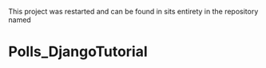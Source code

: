 This project was restarted and can be found in sits
entirety in the repository named
# Polls_DjangoTutorial
